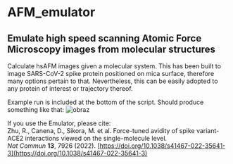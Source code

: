 # AFM_emulator
Emulate high speed scanning Atomic Force Microscopy images from molecular structures
---
Calculate hsAFM images given a molecular system. This has been built to image SARS-CoV-2 spike protein 
    positioned on mica surface, therefore many options pertain to that. Nevertheless, this can be easily adopted
    to any protein of interest or trajectory thereof.
    
    
Example run is included at the bottom of the script. Should produce something like that:
![obraz](https://user-images.githubusercontent.com/35769705/204792075-79a8529c-ce1d-4248-8dba-146aea00ef45.png)


If you use the Emulator, please cite:  
Zhu, R., Canena, D., Sikora, M. et al. Force-tuned avidity of spike variant-ACE2 interactions viewed on the single-molecule level.  
*Nat Commun* **13**, 7926 (2022). [https://doi.org/10.1038/s41467-022-35641-3](https://doi.org/10.1038/s41467-022-35641-3)
